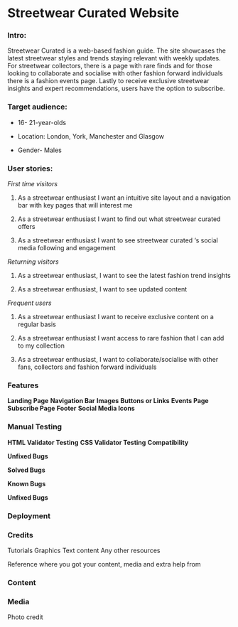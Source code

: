 # Streetwear Curated Website
### Intro:

Streetwear Curated is a web-based fashion guide. The site showcases the latest streetwear styles and trends staying relevant with weekly updates. For streetwear collectors, there is a page with rare finds and for those looking to collaborate and socialise with other fashion forward individuals there is a fashion events page.  Lastly to receive exclusive streetwear insights and expert recommendations, users have the option to subscribe. 

### Target audience: 

* 16- 21-year-olds 

* Location: London, York, Manchester and Glasgow

* Gender- Males

### User stories: 

*First time visitors* 

1. As a streetwear enthusiast I want an intuitive site layout and a navigation bar with key pages that will interest me 

2. As a streetwear enthusiast I want to find out what streetwear curated offers  

3. As a streetwear enthusiast I want to see streetwear curated ‘s social media following and engagement 

*Returning visitors*

1. As a streetwear enthusiast, I want to see the latest fashion trend insights 

2. As a streetwear enthusiast, I want to see updated content

*Frequent users* 

1. As a streetwear enthusiast I want to receive exclusive content on a regular basis 

2. As a streetwear enthusiast I want access to rare fashion that I can add to my collection 

3. As a streetwear enthusiast, I want to collaborate/socialise with other fans, collectors and fashion forward individuals

### Features

**Landing Page**
**Navigation Bar**
**Images**
**Buttons or Links**
**Events Page** 
**Subscribe Page**
**Footer**
**Social Media Icons**

### Manual Testing

**HTML Validator Testing**
**CSS Validator Testing**
**Compatibility**

**Unfixed Bugs**


**Solved Bugs**


**Known Bugs**


**Unfixed Bugs**

### Deployment

### Credits 

Tutorials
Graphics
Text content 
Any other resources 

Reference where you got your content, media and extra help from

### Content 

### Media 

Photo credit 


